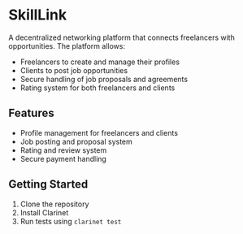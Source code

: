 # SkillLink

A decentralized networking platform that connects freelancers with opportunities. The platform allows:

- Freelancers to create and manage their profiles
- Clients to post job opportunities
- Secure handling of job proposals and agreements
- Rating system for both freelancers and clients

## Features
- Profile management for freelancers and clients
- Job posting and proposal system
- Rating and review system
- Secure payment handling

## Getting Started
1. Clone the repository
2. Install Clarinet
3. Run tests using `clarinet test`
